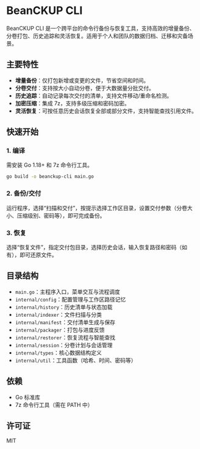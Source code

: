 # BeanCKUP CLI

BeanCKUP CLI 是一个跨平台的命令行备份与恢复工具，支持高效的增量备份、分卷打包、历史追踪和灵活恢复。适用于个人和团队的数据归档、迁移和灾备场景。

## 主要特性

- **增量备份**：仅打包新增或变更的文件，节省空间和时间。
- **分卷交付**：支持按大小自动分卷，便于大数据量分批交付。
- **历史追踪**：自动记录每次交付的清单，支持文件移动/重命名检测。
- **加密压缩**：集成 7z，支持多级压缩和密码加密。
- **灵活恢复**：可按任意历史会话恢复全部或部分文件，支持智能查找引用文件。

## 快速开始

### 1. 编译

需安装 Go 1.18+ 和 7z 命令行工具。

```sh
go build -o beanckup-cli main.go
```

### 2. 备份/交付

运行程序，选择“扫描和交付”，按提示选择工作区目录，设置交付参数（分卷大小、压缩级别、密码等），即可完成备份。

### 3. 恢复

选择“恢复文件”，指定交付包目录，选择历史会话，输入恢复路径和密码（如有），即可还原文件。

## 目录结构

- `main.go`：主程序入口，菜单交互与流程调度
- `internal/config`：配置管理与工作区路径记忆
- `internal/history`：历史清单与状态加载
- `internal/indexer`：文件扫描与分类
- `internal/manifest`：交付清单生成与保存
- `internal/packager`：打包与进度反馈
- `internal/restorer`：恢复流程与智能查找
- `internal/session`：分卷计划与会话管理
- `internal/types`：核心数据结构定义
- `internal/util`：工具函数（哈希、时间、密码等）

## 依赖

- Go 标准库
- 7z 命令行工具（需在 PATH 中）

## 许可证

MIT
